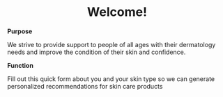 <html>
<h1 style = "text-align: center">Welcome!</h1>


<strong>Purpose</strong>
<p>We strive to provide support to people of all ages with their dermatology needs and improve the condition of their skin and confidence. </p>

<strong>Function</strong>
<p>Fill out this quick form about you and your skin type so we can generate personalized recommendations for skin care products</p>


</html>